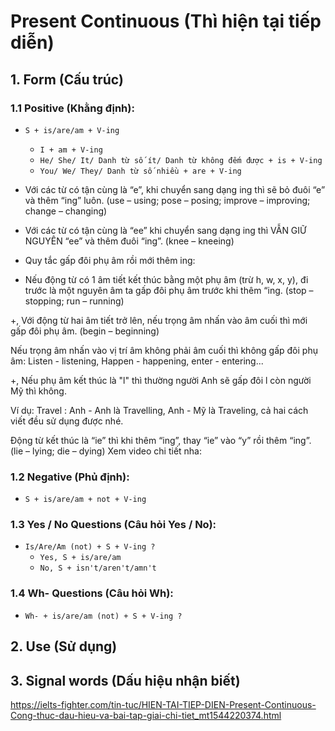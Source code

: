 # Present Continuous (Thì hiện tại tiếp diễn)

## 1. Form (Cấu trúc)

### 1.1 Positive (Khằng định):
- `S + is/are/am + V-ing`
  - `I + am + V-ing`
  - `He/ She/ It/ Danh từ số ít/ Danh từ không đếm được + is + V-ing`
  - `You/ We/ They/ Danh từ số nhiều + are + V-ing`

- Với các từ có tận cùng là “e”, khi chuyển sang dạng ing thì sẽ bỏ đuôi “e” và thêm “ing” luôn. (use – using; pose – posing; improve – improving; change – changing)

- Với các từ có tận cùng là “ee” khi chuyển sang dạng ing thì VẪN GIỮ NGUYÊN “ee” và thêm đuôi “ing”. (knee – kneeing)

- Quy tắc gấp đôi phụ âm rồi mới thêm ing:

+ Nếu động từ có 1 âm tiết kết thúc bằng một phụ âm (trừ h, w, x, y), đi trước là một nguyên âm ta gấp đôi phụ âm trước khi thêm “ing. (stop – stopping; run – running)

+, Với động từ hai âm tiết trở lên, nếu trọng âm nhấn vào âm cuối thì mới gấp đôi phụ âm. (begin – beginning)

Nếu trọng âm nhấn vào vị trí âm không phải âm cuối thì không gấp đôi phụ âm: Listen - listening, Happen - happening, enter - entering...

+, Nếu phụ âm kết thúc là "l" thì thường người Anh sẽ gấp đôi l còn người Mỹ thì không.

Ví dụ: Travel  : Anh - Anh là Travelling, Anh - Mỹ là Traveling, cả hai cách viết đều sử dụng được nhé.

Động từ kết thúc là “ie” thì khi thêm “ing”, thay “ie” vào “y” rồi thêm “ing”. (lie – lying; die – dying)
Xem video chi tiết nha:

### 1.2 Negative (Phủ định):
- `S + is/are/am + not + V-ing`

### 1.3 Yes / No Questions (Câu hỏi Yes / No):
- `Is/Are/Am (not) + S + V-ing ?`
  - `Yes, S + is/are/am`
  - `No, S + isn't/aren't/amn't`
  
### 1.4 Wh- Questions (Câu hỏi Wh):
- `Wh- + is/are/am (not) + S + V-ing ?`

## 2. Use (Sử dụng)

## 3. Signal words (Dấu hiệu nhận biết)

https://ielts-fighter.com/tin-tuc/HIEN-TAI-TIEP-DIEN-Present-Continuous-Cong-thuc-dau-hieu-va-bai-tap-giai-chi-tiet_mt1544220374.html